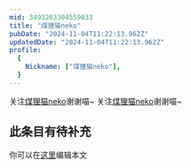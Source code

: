 ```yaml
---
mid: 3493263304559033
title: "煤狸猫neko"
pubDate: "2024-11-04T11:22:13.962Z"
updatedDate: "2024-11-04T11:22:13.962Z"
profile:
  {
    Nickname: ["煤狸猫neko"],
  }
---
```


关注[煤狸猫neko](https://space.bilibili.com/3493263304559033)谢谢喵~ 关注[煤狸猫neko](https://space.bilibili.com/3493263304559033)谢谢喵~

## 此条目有待补充
你可以在[这里](https://github.com/Yuhanawa/VTuber.ICU-Content/edit/master/v/煤狸猫neko/index.md)编辑本文
